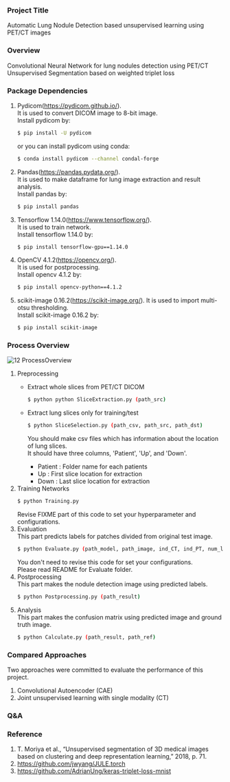 ### Project Title
Automatic Lung Nodule Detection based unsupervised learning using PET/CT images

### Overview
Convolutional Neural Network for lung nodules detection using PET/CT  
Unsupervised Segmentation based on weighted triplet loss

### Package Dependencies
1. Pydicom(https://pydicom.github.io/).  
It is used to convert DICOM image to 8-bit image.  
Install pydicom by:  
    ```bash
    $ pip install -U pydicom
    ```
    or you can install pydicom using conda:
    ```bash
   $ conda install pydicom --channel condal-forge
    ```
2. Pandas(https://pandas.pydata.org/).  
It is used to make dataframe for lung image extraction and result analysis.  
Install pandas by:
    ```bash
   $ pip install pandas
    ```

3. Tensorflow 1.14.0(https://www.tensorflow.org/).  
It is used to train network.  
Install tensorflow 1.14.0 by:
    ```bash
   $ pip install tensorflow-gpu==1.14.0 
    ```
   
4. OpenCV 4.1.2(https://opencv.org/).  
It is used for postprocessing.  
Install opencv 4.1.2 by:
    ```bash
   $ pip install opencv-python==4.1.2
    ```
   
5. scikit-image 0.16.2(https://scikit-image.org/).
It is used to import multi-otsu thresholding.  
Install scikit-image 0.16.2 by:
    ```bash
   $ pip install scikit-image
    ```

### Process Overview

![12  ProcessOverview](https://user-images.githubusercontent.com/52024566/73510461-87bcd680-4425-11ea-8548-fa10056ba93a.png)

1. Preprocessing
    * Extract whole slices from PET/CT DICOM 
        ```bash
       $ python python SliceExtraction.py (path_src)
        ```
      
    * Extract lung slices only for training/test
        ```bash
        $ python SliceSelection.py (path_csv, path_src, path_dst)
        ```
        You should make csv files which has information about the location of lung slices.  
        It should have three columns, 'Patient', 'Up', and 'Down'.  
        * Patient : Folder name for each patients  
        * Up : First slice location for extraction  
        * Down : Last slice location for extraction
2. Training Networks
    ```bash
   $ python Training.py
    ```
   Revise FIXME part of this code to set your hyperparameter and configurations.
3. Evaluation  
    This part predicts labels for patches divided from original test image.
    ```bash
   $ python Evaluate.py (path_model, path_image, ind_CT, ind_PT, num_labels)
    ```
   You don't need to revise this code for set your configurations.  
   Please read README for Evaluate folder.
4. Postprocessing  
    This part makes the nodule detection image using predicted labels.
    ```bash
   $ python Postprocessing.py (path_result)
    ```
5. Analysis  
    This part makes the confusion matrix using predicted image and ground truth image.
    ```bash
   $ python Calculate.py (path_result, path_ref)
    ```
    
### Compared Approaches
Two approaches were committed to evaluate the performance of this project.  
1. Convolutional Autoencoder (CAE)
2. Joint unsupervised learning with single modality (CT)
### Q&A

### Reference
1. T. Moriya et al., “Unsupervised segmentation of 3D medical images based on clustering and deep representation learning,” 2018, p. 71.
2. https://github.com/jwyang/JULE.torch
3. https://github.com/AdrianUng/keras-triplet-loss-mnist
 
